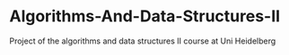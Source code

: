 # Algorithms-And-Data-Structures-II
Project of the algorithms and data structures II course at Uni Heidelberg
